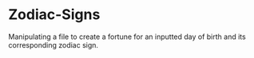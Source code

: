 # Zodiac-Signs
Manipulating a file to create a fortune for an inputted day of birth and its corresponding zodiac sign. 
